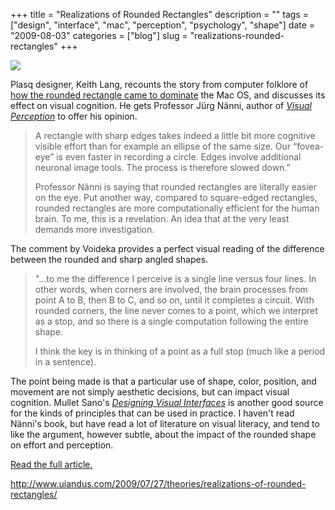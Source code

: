 +++
title = "Realizations of Rounded Rectangles"
description = ""
tags = ["design", "interface", "mac", "perception", "psychology", "shape"]
date = "2009-08-03"
categories = ["blog"]
slug = "realizations-rounded-rectangles"
+++



  <div class="notebook-screenshot"><a href="http://www.uiandus.com/2009/07/27/theories/realizations-of-rounded-rectangles/"><img src="//media.konigi.com/bluga/wt4a76fe347eb48.jpg"/></a></div><p>Plasq designer, Keith Lang, recounts the story from computer folklore of <a href="http://www.uiandus.com/2009/07/27/theories/realizations-of-rounded-rectangles/">how the rounded rectangle came to dominate</a> the Mac OS, and discusses its effect on visual cognition. He gets Professor Jürg Nänni, author of <em><a href="http://www.blelb.com/english/blelbpub/publications_en.htm">Visual Perception</a></em> to offer his opinion.</p>
<blockquote><p>A rectangle with sharp edges takes indeed a little bit more cognitive visible effort than for example an ellipse of the same size. Our “fovea-eye” is even faster in recording a circle. Edges involve additional neuronal image tools. The process is therefore slowed down.”</p>
<p>Professor Nänni is saying that rounded rectangles are literally easier on the eye. Put another way, compared to square-edged rectangles, rounded rectangles are more computationally efficient for the human brain. To me, this is a revelation. An idea that at the very least demands more investigation.</p></blockquote>
<p>The comment by Voideka provides a perfect visual reading of the difference between the rounded and sharp angled shapes.</p>
<blockquote><p>"...to me the difference I perceive is a single line versus four lines. In other words, when corners are involved, the brain processes from point A to B, then B to C, and so on, until it completes a circuit. With rounded corners, the line never comes to a point, which we interpret as a stop, and so there is a single computation following the entire shape.</p>
<p>I think the key is in thinking of a point as a full stop (much like a period in a sentence).</p></blockquote>
<p>The point being made is that a particular use of shape, color, position, and movement are not simply aesthetic decisions, but can impact visual cognition. Mullet Sano's <em><a href="http://www.amazon.com/exec/obidos/ASIN/0133033899">Designing Visual Interfaces</a></em> is another good source for the kinds of principles that can be used in practice. I haven't read Nänni's book, but have read a lot of literature on visual literacy, and tend to like the argument, however subtle, about the impact of the rounded shape on effort and perception.</p>
<p><a href="http://www.uiandus.com/2009/07/27/theories/realizations-of-rounded-rectangles/">Read the full article.</a></p>

  <a href="http://www.uiandus.com/2009/07/27/theories/realizations-of-rounded-rectangles/">http://www.uiandus.com/2009/07/27/theories/realizations-of-rounded-rectangles/</a>
